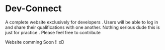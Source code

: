 # Dev-Connect
A complete website exclusively for developers . Users will be able to log in and share their qualifications with one another. Nothing serious dude 
this is just for practice . Please feel free to contribute

Website comming Soon !! xD
